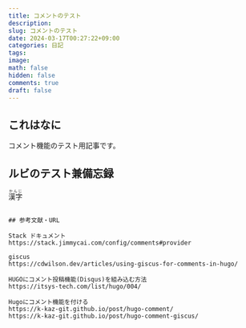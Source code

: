 ```yaml
---
title: コメントのテスト
description:
slug: コメントのテスト
date: 2024-03-17T00:27:22+09:00
categories: 日記
tags:
image:
math: false
hidden: false
comments: true
draft: false
---
```


## これはなに

コメント機能のテスト用記事です。

## ルビのテスト兼備忘録
<ruby>漢字<rp>（</rp><rt>かんじ</rt><rp>）</rp></ruby>

```{{< ruby "漢字" "かんじ" >}} と記述すると、<ruby>漢字<rt>かんじ</rt></ruby> と同じように表示されます。

## 参考文献・URL

Stack ドキュメント
https://stack.jimmycai.com/config/comments#provider

giscus
https://cdwilson.dev/articles/using-giscus-for-comments-in-hugo/

HUGOにコメント投稿機能(Disqus)を組み込む方法
https://itsys-tech.com/list/hugo/004/

Hugoにコメント機能を付ける
https://k-kaz-git.github.io/post/hugo-comment/
https://k-kaz-git.github.io/post/hugo-comment-giscus/